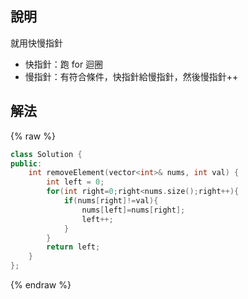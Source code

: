 ## 說明

就用快慢指針

-   快指針：跑 for 迴圈
-   慢指針：有符合條件，快指針給慢指針，然後慢指針++

## 解法

{% raw %}

```cpp
class Solution {
public:
    int removeElement(vector<int>& nums, int val) {
        int left = 0;
        for(int right=0;right<nums.size();right++){
            if(nums[right]!=val){
                nums[left]=nums[right];
                left++;
            }
        }
        return left;
    }
};
```

{% endraw %}
